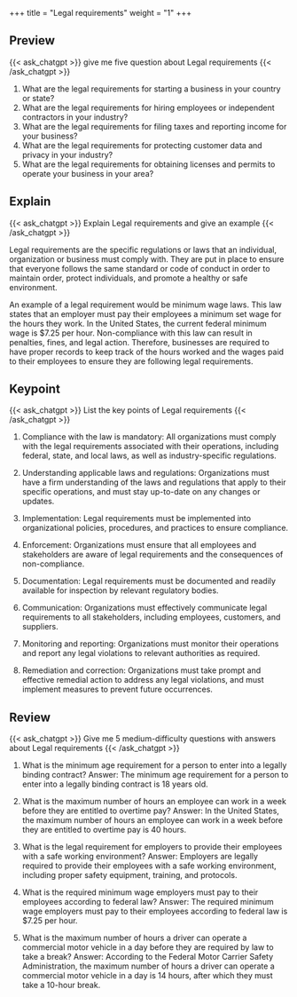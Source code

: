 +++
title = "Legal requirements"
weight = "1"
+++
## Preview
{{< ask_chatgpt >}}
give me five question about Legal requirements
{{< /ask_chatgpt >}}

1. What are the legal requirements for starting a business in your country or state?
2. What are the legal requirements for hiring employees or independent contractors in your industry?
3. What are the legal requirements for filing taxes and reporting income for your business?
4. What are the legal requirements for protecting customer data and privacy in your industry?
5. What are the legal requirements for obtaining licenses and permits to operate your business in your area?   

## Explain
{{< ask_chatgpt >}}
Explain Legal requirements and give an example
{{< /ask_chatgpt >}}

Legal requirements are the specific regulations or laws that an individual, organization or business must comply with. They are put in place to ensure that everyone follows the same standard or code of conduct in order to maintain order, protect individuals, and promote a healthy or safe environment.

An example of a legal requirement would be minimum wage laws. This law states that an employer must pay their employees a minimum set wage for the hours they work. In the United States, the current federal minimum wage is $7.25 per hour. Non-compliance with this law can result in penalties, fines, and legal action. Therefore, businesses are required to have proper records to keep track of the hours worked and the wages paid to their employees to ensure they are following legal requirements.   

## Keypoint
{{< ask_chatgpt >}}
List the key points of Legal requirements
{{< /ask_chatgpt >}}

1. Compliance with the law is mandatory: All organizations must comply with the legal requirements associated with their operations, including federal, state, and local laws, as well as industry-specific regulations.

2. Understanding applicable laws and regulations: Organizations must have a firm understanding of the laws and regulations that apply to their specific operations, and must stay up-to-date on any changes or updates.

3. Implementation: Legal requirements must be implemented into organizational policies, procedures, and practices to ensure compliance.

4. Enforcement: Organizations must ensure that all employees and stakeholders are aware of legal requirements and the consequences of non-compliance.

5. Documentation: Legal requirements must be documented and readily available for inspection by relevant regulatory bodies.

6. Communication: Organizations must effectively communicate legal requirements to all stakeholders, including employees, customers, and suppliers.

7. Monitoring and reporting: Organizations must monitor their operations and report any legal violations to relevant authorities as required.

8. Remediation and correction: Organizations must take prompt and effective remedial action to address any legal violations, and must implement measures to prevent future occurrences.   

## Review
{{< ask_chatgpt >}}
Give me 5 medium-difficulty questions with answers about Legal requirements
{{< /ask_chatgpt >}}

1. What is the minimum age requirement for a person to enter into a legally binding contract?
Answer: The minimum age requirement for a person to enter into a legally binding contract is 18 years old.

2. What is the maximum number of hours an employee can work in a week before they are entitled to overtime pay?
Answer: In the United States, the maximum number of hours an employee can work in a week before they are entitled to overtime pay is 40 hours.

3. What is the legal requirement for employers to provide their employees with a safe working environment?
Answer: Employers are legally required to provide their employees with a safe working environment, including proper safety equipment, training, and protocols.

4. What is the required minimum wage employers must pay to their employees according to federal law?
Answer: The required minimum wage employers must pay to their employees according to federal law is $7.25 per hour.

5. What is the maximum number of hours a driver can operate a commercial motor vehicle in a day before they are required by law to take a break?
Answer: According to the Federal Motor Carrier Safety Administration, the maximum number of hours a driver can operate a commercial motor vehicle in a day is 14 hours, after which they must take a 10-hour break.   

